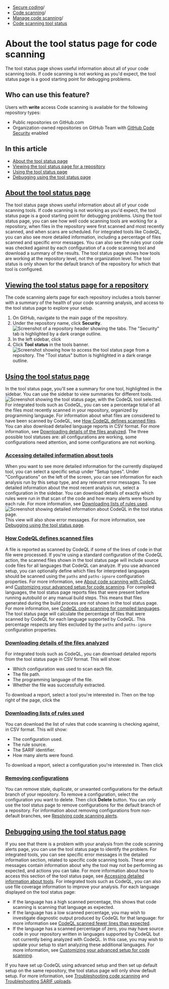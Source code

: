   * [Secure coding](https://docs.github.com/en/code-security "Secure coding")/
  * [Code scanning](https://docs.github.com/en/code-security/code-scanning "Code scanning")/
  * [Manage code scanning](https://docs.github.com/en/code-security/code-scanning/managing-your-code-scanning-configuration "Manage code scanning")/
  * [Code scanning tool status](https://docs.github.com/en/code-security/code-scanning/managing-your-code-scanning-configuration/about-the-tool-status-page "Code scanning tool status")


# About the tool status page for code scanning
The tool status page shows useful information about all of your code scanning tools. If code scanning is not working as you'd expect, the tool status page is a good starting point for debugging problems.
## Who can use this feature?
Users with **write** access
Code scanning is available for the following repository types:
  * Public repositories on GitHub.com
  * Organization-owned repositories on GitHub Team with [GitHub Code Security](https://docs.github.com/en/get-started/learning-about-github/about-github-advanced-security) enabled


## In this article
  * [About the tool status page](https://docs.github.com/en/code-security/code-scanning/managing-your-code-scanning-configuration/about-the-tool-status-page#about-the-tool-status-page)
  * [Viewing the tool status page for a repository](https://docs.github.com/en/code-security/code-scanning/managing-your-code-scanning-configuration/about-the-tool-status-page#viewing-the-tool-status-page-for-a-repository)
  * [Using the tool status page](https://docs.github.com/en/code-security/code-scanning/managing-your-code-scanning-configuration/about-the-tool-status-page#using-the-tool-status-page)
  * [Debugging using the tool status page](https://docs.github.com/en/code-security/code-scanning/managing-your-code-scanning-configuration/about-the-tool-status-page#debugging-using-the-tool-status-page)


## [About the tool status page](https://docs.github.com/en/code-security/code-scanning/managing-your-code-scanning-configuration/about-the-tool-status-page#about-the-tool-status-page)
The tool status page shows useful information about all of your code scanning tools. If code scanning is not working as you'd expect, the tool status page is a good starting point for debugging problems.
Using the tool status page, you can see how well code scanning tools are working for a repository, when files in the repository were first scanned and most recently scanned, and when scans are scheduled. For integrated tools like CodeQL, you can also see more detailed information, including a percentage of files scanned and specific error messages.
You can also see the rules your code was checked against by each configuration of a code scanning tool and download a summary of the results.
The tool status page shows how tools are working at the repository level, not the organization level. The tool status is only shown for the default branch of the repository for which that tool is configured.
## [Viewing the tool status page for a repository](https://docs.github.com/en/code-security/code-scanning/managing-your-code-scanning-configuration/about-the-tool-status-page#viewing-the-tool-status-page-for-a-repository)
The code scanning alerts page for each repository includes a tools banner with a summary of the health of your code scanning analysis, and access to the tool status page to explore your setup.
  1. On GitHub, navigate to the main page of the repository.
  2. Under the repository name, click **Security**. 
![Screenshot of a repository header showing the tabs. The "Security" tab is highlighted by a dark orange outline.](https://docs.github.com/assets/cb-17801/images/help/repository/security-tab.png)
  3. In the left sidebar, click 
  4. Click **Tool status** in the tools banner. 
![Screenshot showing how to access the tool status page from a repository. The "Tool status" button is highlighted in a dark orange outline.](https://docs.github.com/assets/cb-79909/images/help/repository/code-scanning-tool-status-page-access.png)


## [Using the tool status page](https://docs.github.com/en/code-security/code-scanning/managing-your-code-scanning-configuration/about-the-tool-status-page#using-the-tool-status-page)
In the tool status page, you'll see a summary for one tool, highlighted in the sidebar. You can use the sidebar to view summaries for different tools.
![Screenshot showing the tool status page, with the CodeQL tool selected.](https://docs.github.com/assets/cb-55553/images/help/repository/code-scanning-tool-status-page.png)
For integrated tools such as CodeQL, you can see a percentage total of all the files most recently scanned in your repository, organized by programming language. For information about what files are considered to have been scanned by CodeQL, see [How CodeQL defines scanned files](https://docs.github.com/en/code-security/code-scanning/managing-your-code-scanning-configuration/about-the-tool-status-page#how-codeql-defines-scanned-files). You can also download detailed language reports in CSV format. For more information, see [Downloading details of the files analyzed](https://docs.github.com/en/code-security/code-scanning/managing-your-code-scanning-configuration/about-the-tool-status-page#downloading-details-of-the-files-analyzed).
The three possible tool statuses are: all configurations are working, some configurations need attention, and some configurations are not working.
### [Accessing detailed information about tools](https://docs.github.com/en/code-security/code-scanning/managing-your-code-scanning-configuration/about-the-tool-status-page#accessing-detailed-information-about-tools)
When you want to see more detailed information for the currently displayed tool, you can select a specific setup under "Setup types".
Under "Configurations" on the left of the screen, you can see information for each analysis run by this setup type, and any relevant error messages. To see detailed information about the most recent analysis run, select a configuration in the sidebar. You can download details of exactly which rules were run in that scan of the code and how many alerts were found by each rule. For more information, see [Downloading lists of rules used](https://docs.github.com/en/code-security/code-scanning/managing-your-code-scanning-configuration/about-the-tool-status-page#downloading-lists-of-rules-used).
![Screenshot showing detailed information about CodeQL in the tool status page.](https://docs.github.com/assets/cb-114942/images/help/repository/code-scanning-tool-status-page-detailed.png)
This view will also show error messages. For more information, see [Debugging using the tool status page](https://docs.github.com/en/code-security/code-scanning/managing-your-code-scanning-configuration/about-the-tool-status-page#debugging-using-the-tool-status-page).
### [How CodeQL defines scanned files](https://docs.github.com/en/code-security/code-scanning/managing-your-code-scanning-configuration/about-the-tool-status-page#how-codeql-defines-scanned-files)
A file is reported as scanned by CodeQL if some of the lines of code in that file were processed. If you're using a standard configuration of the CodeQL action, the scanned files shown in the tool status page will include source code files for all languages that CodeQL can analyze. If you use advanced setup, you can optionally define which files for interpreted languages should be scanned using the `paths` and `paths-ignore` configuration properties. For more information, see [About code scanning with CodeQL](https://docs.github.com/en/code-security/code-scanning/introduction-to-code-scanning/about-code-scanning-with-codeql) and [Customizing your advanced setup for code scanning](https://docs.github.com/en/code-security/code-scanning/creating-an-advanced-setup-for-code-scanning/customizing-your-advanced-setup-for-code-scanning).
For compiled languages, the tool status page reports files that were present before running autobuild or any manual build steps. This means that files generated during the build process are not shown in the tool status page. For more information, see [CodeQL code scanning for compiled languages](https://docs.github.com/en/code-security/code-scanning/creating-an-advanced-setup-for-code-scanning/codeql-code-scanning-for-compiled-languages#about-autobuild-for-codeql).
The tool status page will calculate the percentage of files that were scanned by CodeQL for each language supported by CodeQL. This percentage respects any files excluded by the `paths` and `paths-ignore` configuration properties.
### [Downloading details of the files analyzed](https://docs.github.com/en/code-security/code-scanning/managing-your-code-scanning-configuration/about-the-tool-status-page#downloading-details-of-the-files-analyzed)
For integrated tools such as CodeQL, you can download detailed reports from the tool status page in CSV format. This will show:
  * Which configuration was used to scan each file.
  * The file path.
  * The programming language of the file.
  * Whether the file was successfully extracted.


To download a report, select a tool you're interested in. Then on the top right of the page, click the 
### [Downloading lists of rules used](https://docs.github.com/en/code-security/code-scanning/managing-your-code-scanning-configuration/about-the-tool-status-page#downloading-lists-of-rules-used)
You can download the list of rules that code scanning is checking against, in CSV format. This will show:
  * The configuration used.
  * The rule source.
  * The SARIF identifier.
  * How many alerts were found.


To download a report, select a configuration you're interested in. Then click 
### [Removing configurations](https://docs.github.com/en/code-security/code-scanning/managing-your-code-scanning-configuration/about-the-tool-status-page#removing-configurations)
You can remove stale, duplicate, or unwanted configurations for the default branch of your repository.
To remove a configuration, select the configuration you want to delete. Then click **Delete** button.
You can only use the tool status page to remove configurations for the default branch of a repository. For information about removing configurations from non-default branches, see [Resolving code scanning alerts](https://docs.github.com/en/code-security/code-scanning/managing-code-scanning-alerts/resolving-code-scanning-alerts#removing-stale-configurations-and-alerts-from-a-branch).
## [Debugging using the tool status page](https://docs.github.com/en/code-security/code-scanning/managing-your-code-scanning-configuration/about-the-tool-status-page#debugging-using-the-tool-status-page)
If you see that there is a problem with your analysis from the code scanning alerts page, you can use the tool status page to identify the problem. For integrated tools, you can see specific error messages in the detailed information section, related to specific code scanning tools. These error messages contain information about why the tool may not be performing as expected, and actions you can take. For more information about how to access this section of the tool status page, see [Accessing detailed information about tools](https://docs.github.com/en/code-security/code-scanning/managing-your-code-scanning-configuration/about-the-tool-status-page#accessing-detailed-information-about-tools).
For integrated tools such as CodeQL, you can also use file coverage information to improve your analysis. For each language displayed on the tool status page:
  * If the language has a high scanned percentage, this shows that code scanning is scanning that language as expected.
  * If the language has a low scanned percentage, you may wish to investigate diagnostic output produced by CodeQL for that language: for more information see [CodeQL scanned fewer lines than expected](https://docs.github.com/en/code-security/code-scanning/troubleshooting-code-scanning/codeql-scanned-fewer-lines-than-expected).
  * If the language has a scanned percentage of zero, you may have source code in your repository written in languages supported by CodeQL but not currently being analyzed with CodeQL. In this case, you may wish to update your setup to start analyzing these additional languages. For more information, see [Customizing your advanced setup for code scanning](https://docs.github.com/en/code-security/code-scanning/creating-an-advanced-setup-for-code-scanning/customizing-your-advanced-setup-for-code-scanning#changing-the-languages-that-are-analyzed).


If you have set up CodeQL using advanced setup and then set up default setup on the same repository, the tool status page will only show default setup.
For more information, see [Troubleshooting code scanning](https://docs.github.com/en/code-security/code-scanning/troubleshooting-code-scanning) and [Troubleshooting SARIF uploads](https://docs.github.com/en/code-security/code-scanning/troubleshooting-sarif-uploads).
